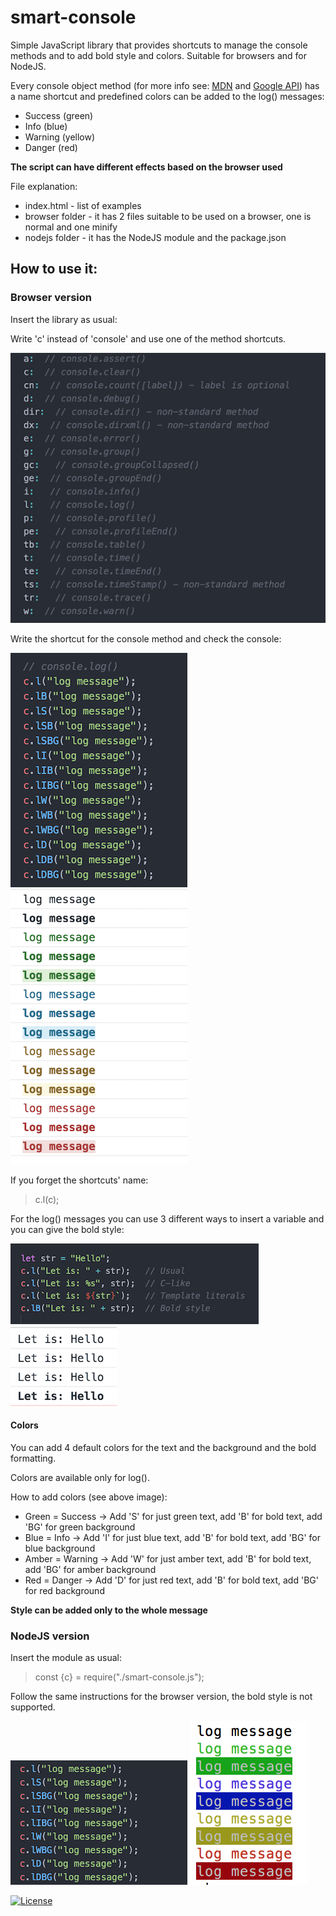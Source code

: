 # smart-console

Simple JavaScript library that provides shortcuts to manage the console methods and to add bold style and colors.
Suitable for browsers and for NodeJS.

Every console object method (for more info see: [MDN](https://developer.mozilla.org/en/docs/Web/API/console) and
[Google API](https://developers.google.com/web/tools/chrome-devtools/console/console-reference)) has a name shortcut and predefined colors can be added to the log() messages:
* Success (green)
* Info  (blue)
* Warning   (yellow)
* Danger    (red)

__The script can have different effects based on the browser used__

File explanation:
* index.html - list of examples
* browser folder - it has 2 files suitable to be used on a browser, one is normal and one minify
* nodejs folder - it has the NodeJS module and the package.json

## How to use it:
### Browser version
Insert the library as usual:
> <script src="browser/smart-console.js"></script>

Write 'c' instead of 'console' and use one of the method shortcuts.  

![shortcuts results](browser/3.png)

Write the shortcut for the console method and check the console:

![console logs](browser/1.png)
![console results](browser/2.png)

If you forget the shortcuts' name:
> c.l(c);

For the log() messages you can use 3 different ways to insert a variable and you can give the bold style:

![shortcuts results](browser/4.png)
![shortcuts results](browser/5.png)

#### Colors
You can add 4 default colors for the text and the background and the bold formatting.

Colors are available only for log().

How to add colors (see above image):
* Green = Success -> Add 'S' for just green text, add 'B' for bold text, add 'BG' for green background
* Blue = Info -> Add 'I' for just blue text, add 'B' for bold text, add 'BG' for blue background
* Amber = Warning -> Add 'W' for just amber text, add 'B' for bold text, add 'BG' for amber background
* Red = Danger -> Add 'D' for just red text, add 'B' for bold text, add 'BG' for red background

__Style can be added only to the whole message__

### NodeJS version
Insert the module as usual:
> const {c} = require("./smart-console.js");

Follow the same instructions for the browser version, the bold style is not supported.

![console logs](browser/6.png)
![console results](browser/7.png)

[![License](https://img.shields.io/badge/License-MIT-yellowgreen.svg?style=flat-square)](https://github.com/achille1789/smart-console/blob/master/LICENSE)
